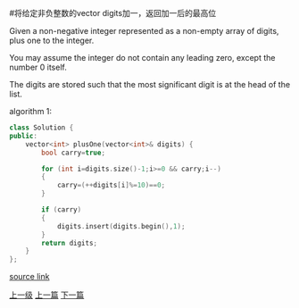 #将给定非负整数的vector<int> digits加一，返回加一后的最高位

Given a non-negative integer represented as a non-empty array of digits, plus one to the integer.

You may assume the integer do not contain any leading zero, except the number 0 itself.

The digits are stored such that the most significant digit is at the head of the list.


algorithm 1:

```c++
class Solution {
public:
    vector<int> plusOne(vector<int>& digits) {
        bool carry=true;

        for (int i=digits.size()-1;i>=0 && carry;i--)
        {
            carry=(++digits[i]%=10)==0;
        }

        if (carry)
        {
            digits.insert(digits.begin(),1);
        }
        return digits;
    }
};
```

[source link](https://leetcode.com/problems/plus-one/discuss/)











[上一级](base.md)
[上一篇](merge_sorted_array.md)
[下一篇](removeDuplicatesFromSortedList.md)
